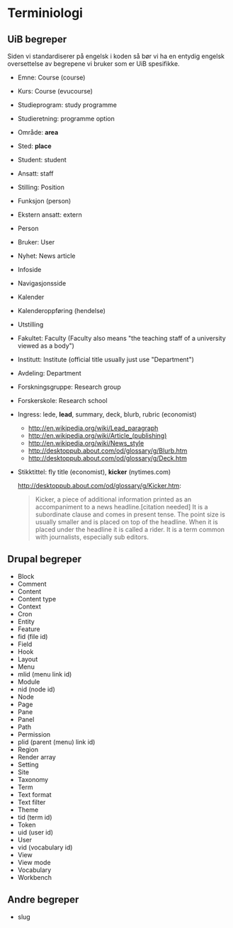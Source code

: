 
# Terminiologi

## UiB begreper

Siden vi standardiserer på engelsk i koden så bør vi ha en entydig engelsk
oversettelse av begrepene vi bruker som er UiB spesifikke.

* Emne: Course (course)

* Kurs: Course (evucourse)

* Studieprogram: study programme

* Studieretning: programme option

* Område: **area**

* Sted: **place**

* Student: student

* Ansatt: staff

* Stilling: Position

* Funksjon (person) 

* Ekstern ansatt: extern

* Person

* Bruker: User

* Nyhet: News article

* Infoside

* Navigasjonsside

* Kalender

* Kalenderoppføring (hendelse)

* Utstilling

* Fakultet: Faculty  (Faculty also means "the teaching staff of a university viewed as a body")

* Institutt: Institute (official title usually just use "Department")

* Avdeling: Department

* Forskningsgruppe: Research group

* Forskerskole: Research school

* Ingress: lede, **lead**, summary, deck, blurb, rubric (economist)

  * <http://en.wikipedia.org/wiki/Lead_paragraph>
  * <http://en.wikipedia.org/wiki/Article_(publishing)>
  * <http://en.wikipedia.org/wiki/News_style>
  * <http://desktoppub.about.com/od/glossary/g/Blurb.htm>
  * <http://desktoppub.about.com/od/glossary/g/Deck.htm>

* Stikktittel: fly title (economist), **kicker** (nytimes.com)

  <http://desktoppub.about.com/od/glossary/g/Kicker.htm>:
  > Kicker, a piece of additional information printed as an accompaniment to a news headline.[citation needed] It is a subordinate clause and comes in present tense. The point size is usually smaller and is placed on top of the headline. When it is placed under the headline it is called a rider. It is a term common with journalists, especially sub editors.

## Drupal begreper

* Block
* Comment
* Content
* Content type
* Context
* Cron
* Entity
* Feature
* fid (file id)
* Field
* Hook
* Layout
* Menu
* mlid (menu link id)
* Module
* nid (node id)
* Node
* Page
* Pane
* Panel
* Path
* Permission
* plid (parent (menu) link id)
* Region
* Render array
* Setting
* Site
* Taxonomy
* Term
* Text format
* Text filter
* Theme
* tid (term id)
* Token
* uid (user id)
* User
* vid (vocabulary id)
* View
* View mode
* Vocabulary
* Workbench

## Andre begreper

* slug
